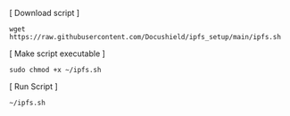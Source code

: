 [ Download script ]  
    
    wget https://raw.githubusercontent.com/Docushield/ipfs_setup/main/ipfs.sh


[ Make script executable ]  
     
    sudo chmod +x ~/ipfs.sh


[ Run Script ]  
     
    ~/ipfs.sh

